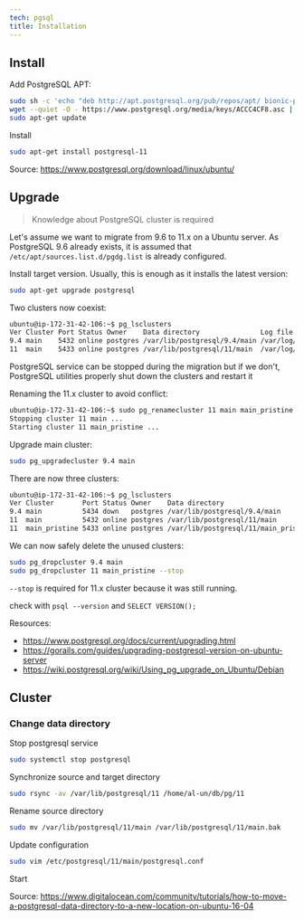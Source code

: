 ```yaml
---
tech: pgsql
title: Installation
---
```


## Install

Add PostgreSQL APT:

```sh
sudo sh -c 'echo "deb http://apt.postgresql.org/pub/repos/apt/ bionic-pgdg main" >> /etc/apt/sources.list.d/pgdg.list'
wget --quiet -O - https://www.postgresql.org/media/keys/ACCC4CF8.asc | sudo apt-key add -
sudo apt-get update
```

Install

```sh
sudo apt-get install postgresql-11
```

Source: <https://www.postgresql.org/download/linux/ubuntu/>

## Upgrade

> Knowledge about PostgreSQL cluster is required

Let's assume we want to migrate from 9.6 to 11.x on a Ubuntu server. As
PostgreSQL 9.6 already exists, it is assumed that `/etc/apt/sources.list.d/pgdg.list`
is already configured.

Install target version. Usually, this is enough as it installs the latest version:

```sh
sudo apt-get upgrade postgresql
```

Two clusters now coexist:

```sh
ubuntu@ip-172-31-42-106:~$ pg_lsclusters
Ver Cluster Port Status Owner    Data directory               Log file
9.4 main    5432 online postgres /var/lib/postgresql/9.4/main /var/log/postgresql/postgresql-9.4-main.log
11  main    5433 online postgres /var/lib/postgresql/11/main  /var/log/postgresql/postgresql-11-main.log
```

PostgreSQL service can be stopped during the migration but if we don't,
PostgreSQL utilities properly shut down the clusters and restart it

Renaming the 11.x cluster to avoid conflict:

```sh
ubuntu@ip-172-31-42-106:~$ sudo pg_renamecluster 11 main main_pristine
Stopping cluster 11 main ...
Starting cluster 11 main_pristine ...
```

Upgrade main cluster:

```sh
sudo pg_upgradecluster 9.4 main
```

There are now three clusters:

```sh
ubuntu@ip-172-31-42-106:~$ pg_lsclusters
Ver Cluster       Port Status Owner    Data directory                       Log file
9.4 main          5434 down   postgres /var/lib/postgresql/9.4/main         /var/log/postgresql/postgresql-9.4-main.log
11  main          5432 online postgres /var/lib/postgresql/11/main          /var/log/postgresql/postgresql-11-main.log
11  main_pristine 5433 online postgres /var/lib/postgresql/11/main_pristine /var/log/postgresql/postgresql-11-main_pristine.log
```

We can now safely delete the unused clusters:

```sh
sudo pg_dropcluster 9.4 main
sudo pg_dropcluster 11 main_pristine --stop
```

`--stop` is required for 11.x cluster because it was still running.

check with `psql --version` and `SELECT VERSION();`

Resources:

- <https://www.postgresql.org/docs/current/upgrading.html>
- <https://gorails.com/guides/upgrading-postgresql-version-on-ubuntu-server>
- <https://wiki.postgresql.org/wiki/Using_pg_upgrade_on_Ubuntu/Debian>

## Cluster

### Change data directory

Stop postgresql service

```sh
sudo systemctl stop postgresql
```

Synchronize source and target directory

```sh
sudo rsync -av /var/lib/postgresql/11 /home/al-un/db/pg/11
```

Rename source directory

```sh
sudo mv /var/lib/postgresql/11/main /var/lib/postgresql/11/main.bak
```

Update configuration

```sh
sudo vim /etc/postgresql/11/main/postgresql.conf
```

Start

Source: <https://www.digitalocean.com/community/tutorials/how-to-move-a-postgresql-data-directory-to-a-new-location-on-ubuntu-16-04>
